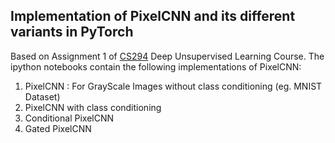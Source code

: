 ## Implementation of PixelCNN and its different variants in PyTorch 
Based on Assignment 1 of <a href = "https://sites.google.com/view/berkeley-cs294-158-sp20/home"> CS294</a> Deep Unsupervised Learning Course. 
The ipython notebooks contain the following implementations of PixelCNN:
1. PixelCNN : For GrayScale Images without class conditioning (eg. MNIST Dataset)
2. PixelCNN with class conditioning
3. Conditional PixelCNN 
4. Gated PixelCNN


